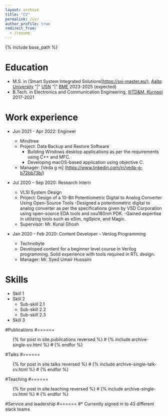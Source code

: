 ```yaml
---
layout: archive
title: "CV"
permalink: /cv/
author_profile: true
redirect_from:
  - /resume
---
```


{% include base_path %}

Education
======
* M.S. in [Smart System Integrated Solutions]<https://ssi-master.eu/)>, [Aalto University](https://www.aalto.fi/) "|" [USN](usn.no) "|" [BME](https://www.bme.hu/?language=en) 2023-2025 (expected)
* B.Tech. in Electronics and Communication Engineering, [IIITD&M, Kurnool](https://iiitk.ac.in/) 2017-2021

Work experience
======
* Jun 2021 - Apr 2022: Engineer
  * Mindtree
  * Project: Data Backup and Restore Software 
      - Building Windows desktop applications as per the requirements using C++ and MFC.
      - Developing macOS-based application using objective C.
  * Manager: [Veda g m] (https://www.linkedin.com/in/veda-g-b72bb73b/)

* Jul 2020 – Sep 2020: Research Intern
  * VLSI System Design
  * Project: Design of a 10-Bit Potentiometric Digital to Analog Converter Using Open-Source Tools
     -Designed a potentiometric digital to analog converter as per the specifications given by VSD Corporation using open-source EDA tools and osu180nm PDK.
    -Gained expertise in utilizing tools such as eSim, ngSpice, and Magic.
  * Supervisor: Mr. Kunal Ghosh

* Jan 2020 - Feb 2020: Content Developer - Verilog Programming
  * Technobyte 
  * Developed content for a beginner level course in Verilog programming.
Solid experience with tools required in RTL design.
  * Manager: Mr. Syed Umair Hussaini
  
Skills
======
* Skill 1
* Skill 2
  * Sub-skill 2.1
  * Sub-skill 2.2
  * Sub-skill 2.3
* Skill 3

#Publications
#======
  <ul>{% for post in site.publications reversed %}
#    {% include archive-single-cv.html %}
#  {% endfor %}</ul>
  
#Talks
#======
  <ul>{% for post in site.talks reversed %}
#    {% include archive-single-talk-cv.html  %}
#  {% endfor %}</ul>
  
#Teaching
#======
  <ul>{% for post in site.teaching reversed %}
#    {% include archive-single-cv.html %}
#  {% endfor %}</ul>
  
#Service and leadership
#======
#* Currently signed in to 43 different slack teams
